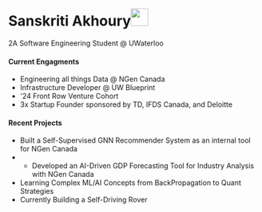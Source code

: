 <h1 align="left"><b>Sanskriti Akhoury</b><img src="https://media.giphy.com/media/hvRJCLFzcasrR4ia7z/giphy.gif" width="35"></h1>
2A Software Engineering Student @ UWaterloo

#### Current Engagments
<!--  -->
- Engineering all things Data @ NGen Canada
- Infrastructure Developer @ UW Blueprint
- '24 Front Row Venture Cohort
- 3x Startup Founder sponsored by TD, IFDS Canada, and Deloitte

#### Recent Projects
<!--  -->
- Built a Self-Supervised GNN Recommender System as an internal tool for NGen Canada
- - Developed an AI-Driven GDP Forecasting Tool for Industry Analysis with NGen Canada 
- Learning Complex ML/AI Concepts from BackPropagation to Quant Strategies
- Currently Building a Self-Driving Rover 
<!--  -->
